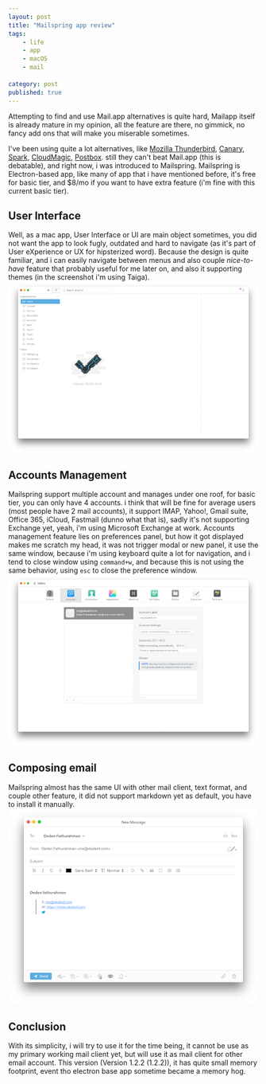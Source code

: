 ```yaml
---
layout: post
title: "Mailspring app review"
tags: 
    - life
    - app
    - macOS
    - mail

category: post
published: true
---
```


Attempting to find and use Mail.app alternatives is quite hard, Mailapp itself is already mature in my opinion, all the feature are there, no gimmick, no fancy add ons that will make you miserable sometimes.

I've been using quite a lot alternatives, like [Mozilla Thunderbird](https://www.thunderbird.net/en-US/), [Canary](https://canarymail.io/), [Spark](https://sparkmailapp.com/), [CloudMagic](https://cloudmagic.com/), [Postbox](https://www.postbox-inc.com/). still they can't beat Mail.app (this is debatable), and right now, i was introduced to Mailspring. Mailspring is Electron-based app, like many of app that i have mentioned before, it's free for basic tier, and $8/mo if you want to have extra feature (i'm fine with this current basic tier).
<!--more-->
## User Interface
Well, as a mac app, User Interface or UI are main object sometimes, you did not want the app to look fugly, outdated and hard to navigate (as it's part of User eXperience or UX for hipsterized word). Because the design is quite familiar, and i can easily navigate between menus and also couple *nice-to-have* feature that probably useful for me later on, and also it supporting themes (in the screenshot i'm using Taiga).
[![mailspring UI](/images/posts/mailspring-ui.png)](/images/posts/mailspring-ui-large.png)


## Accounts Management
Mailspring support multiple account and manages under one roof, for basic tier, you can only have 4 accounts. i think that will be fine for average users (most people have 2 mail accounts), it support IMAP, Yahoo!, Gmail suite, Office 365, iCloud, Fastmail (dunno what that is), sadly it's not supporting Exchange yet, yeah, i'm using Microsoft Exchange at work.
Accounts management feature lies on preferences panel, but how it got displayed makes me scratch my head, it was not trigger modal or new panel, it use the same window, because i'm using keyboard quite a lot for navigation, and i tend to close window using `command+w`, and because this is not using the same behavior, using `esc` to close the preference window.
[![mailspring UI](/images/posts/mailspring-accounts.png)](/images/posts/mailspring-accounts-large.png)

## Composing email
Mailspring almost has the same UI with other mail client, text format, and couple other feature, it did not support markdown yet as default, you have to install it manually.
[![mailspring UI](/images/posts/mailspring-compose.png)](/images/posts/mailspring-compose-large.png)

## Conclusion
With its simplicity, i will try to use it for the time being, it cannot be use as my primary working mail client yet, but will use it as mail client for other email account. This version (Version 1.2.2 (1.2.2)), it has quite small memory footprint, event tho electron base app sometime became a memory hog.